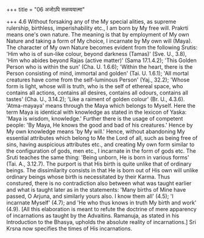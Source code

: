 +++
title = "06 अजोऽपि सन्नव्ययात्मा"

+++
4.6 Without forsaking any of the My special alities, as supreme rulership, birthless, imperishability etc., I am born by My free will.
Prakrti means one's own nature. The meaning is that by employment of My own Nature and taking a form of My choice, I incarnate by My own will
(Maya). The character of My own Nature becomes evident from the following Srutis: 'Him who is of sun-like colour, beyond darkness
(Tamas)' (Sve. U., 3.8), 'Him who abides beyond Rajas (active matter)'
(Sama 17.1.4.2); 'This Golden Person who is within the sun' (Cha. U.
1.6.6); 'Within the heart, there is the Person consisting of mind,
immortal and golden' (Tai. U. 1.6.1); 'All mortal creatures have come
from the self-luminous Person' (Yaj., 32.2); 'Whose form is light, whose
will is truth, who is the self of ethereal space, who contains all
actions, contains all desires, contains all odours, contains all tastes'
(Cha. U., 3.14.2); 'Like a raiment of golden colour' (Br. U., 4.3.6).
'Atma-mayaya' means through the Maya which belongs to Myself. Here the
term Maya is identical with knowledge as stated in the lexicon of Yaska:
'Maya is wisdom, knowledge.' Further there is the usage of competent
people: 'By Maya, He knows the good and bad of his creatures.' Hence by
My own knowledge means 'by My will.' Hence, without abandoning My
essential attributes which belong to Me the Lord of all, such as being
free of sins, having auspicious attributes etc., and creating My own
form similar to the configuration of gods, men etc., I incarnate in the
form of gods etc. The Sruti teaches the same thing: 'Being unborn, He is
born in various forms' (Tai. A., 3.12.7). The purport is that His birth
is quite unlike that of ordinary beings. The dissimilarity consists in
that He is born out of His own will unlike ordinary beings whose birth
is necessitated by their Karma. Thus constured, there is no
contradiction also between what was taught earlier and what is taught
later as in the statements: 'Many births of Mine have passed, O Arjuna,
and similarly yours also. I know them all' (4.5); 'I incarnate Myself'
(4.7); and 'He who thus knows in truth My birth and work' (4.9). \[All
this elaboration is meant to refute the doctrine of mere apparency of
incarnations as taught by the Advaitins. Ramanuja, as stated in his
Introduction to the Bhasya, upholds the absolute reality of
incarnations.\] Sri Krsna now specifies the times of His incarnations.
